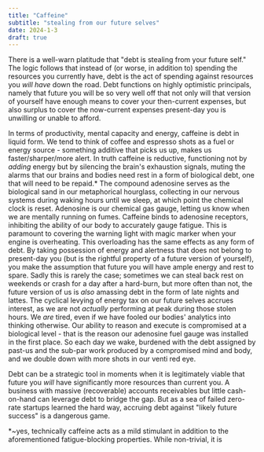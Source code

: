 ```yaml
---
title: "Caffeine"
subtitle: "stealing from our future selves"
date: 2024-1-3
draft: true
---
```

There is a well-warn platitude that "debt is stealing from your future self." The logic follows that instead of (or worse, in addition to) spending the resources you currently have, debt is the act of spending against resources you _will have_ down the road. Debt functions on highly optimistic principals, namely that future you will be so very well off that not only will that version of yourself have enough means to cover your then-current expenses, but also surplus to cover the now-current expenses present-day you is unwilling or unable to afford. 

In terms of productivity, mental capacity and energy, caffeine is debt in liquid form.    We tend to think of coffee and espresso shots as a fuel or energy source - something additive that picks us up, makes us faster/sharper/more alert. In truth caffeine is reductive, functioning not by _adding_ energy but by silencing the brain's exhaustion signals, muting the alarms that our brains and bodies need rest in a form of biological debt, one that will need to be repaid.* 
The compound adenosine serves as the biological sand in our metaphorical hourglass, collecting in our nervous systems during waking hours until we sleep, at which point the chemical clock is reset. Adenosine is our chemical gas gauge, letting us know when we are mentally running on fumes. Caffeine binds to adenosine receptors, inhibiting the ability of our body to accurately gauge fatigue. This is paramount to covering the warning light with magic marker when your engine is overheating.
This overloading has the same effects as any form of debt. By taking possession of energy and alertness that does not belong to present-day you (but is the rightful property of a future version of yourself), you make the assumption that future you will have ample energy and rest to spare. Sadly this is rarely the case; sometimes we can steal back rest on weekends or crash for a day after a hard-burn, but more  often than not, the future version of us is _also_ amassing debt in the form of late nights and lattes. 
The cyclical levying of energy tax on our future selves accrues interest, as we are not _actually_ performing at peak during those stolen hours. We _are_ tired, even if we have fooled our bodies' analytics into thinking otherwise. Our ability to reason and execute is compromised at a biological level - that is the reason our adenosine fuel gauge was installed in the first place. So each day we wake, burdened with the debt assigned by past-us and the sub-par work produced by a compromised mind and body, and we double down with more shots in our venti red eye.

Debt can be a strategic tool in moments when it is legitimately viable that future you _will_ have significantly more resources than current you. A business with massive (recoverable) accounts receivables but little cash-on-hand can leverage debt to bridge the gap. But as a sea of failed zero-rate startups learned the hard way, accruing debt against "likely future success" is a dangerous game. 

*~yes, technically caffeine acts as a mild stimulant in addition to the aforementioned fatigue-blocking properties. While non-trivial, it is 
<!--stackedit_data:
eyJoaXN0b3J5IjpbLTE5NjczODM3MDksLTI4NDA4MjczOSwtMT
IyMjEyOTg3LDEyNzg2MTczODIsMjA5ODMxNzA1NywtMjAzMzUx
MDIwLC0xNjE0MDM5Mjk3LC0zNjE2MzUwNTEsLTM1MTI5MzM1MF
19
-->